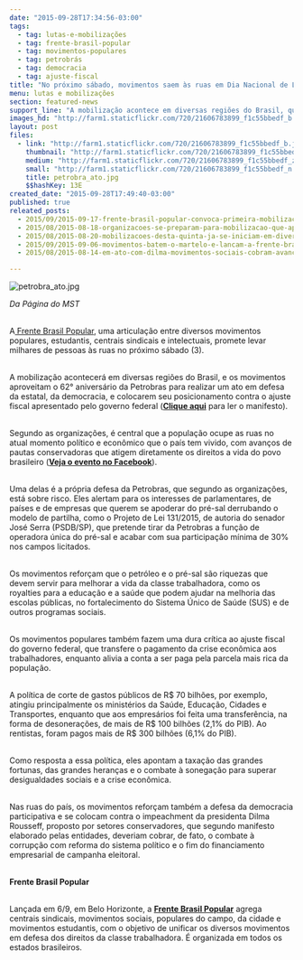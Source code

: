 ```yaml
---
date: "2015-09-28T17:34:56-03:00"
tags:
  - tag: lutas-e-mobilizações
  - tag: frente-brasil-popular
  - tag: movimentos-populares
  - tag: petrobrás
  - tag: democracia
  - tag: ajuste-fiscal
title: "No próximo sábado, movimentos saem às ruas em Dia Nacional de Luta"
menu: lutas e mobilizações
section: featured-news
support_line: "A mobilização acontece em diversas regiões do Brasil, quando milhares saem às ruas em defesa da Petrobras, da democracia e contra o ajuste fiscal."
images_hd: "http://farm1.staticflickr.com/720/21606783899_f1c55bbedf_b.jpg"
layout: post
files:
  - link: "http://farm1.staticflickr.com/720/21606783899_f1c55bbedf_b.jpg"
    thumbnail: "http://farm1.staticflickr.com/720/21606783899_f1c55bbedf_t.jpg"
    medium: "http://farm1.staticflickr.com/720/21606783899_f1c55bbedf_z.jpg"
    small: "http://farm1.staticflickr.com/720/21606783899_f1c55bbedf_n.jpg"
    title: petrobra_ato.jpg
    $$hashKey: 13E
created_date: "2015-09-28T17:49:40-03:00"
published: true
releated_posts:
  - 2015/09/2015-09-17-frente-brasil-popular-convoca-primeira-mobilizacao-no-62-aniversario-da-petrobras.md
  - 2015/08/2015-08-18-organizacoes-se-preparam-para-mobilizacao-que-apontara-saidas-populares-as-crises.md
  - 2015/08/2015-08-20-mobilizacoes-desta-quinta-ja-se-iniciam-em-diversas-cidades-do-pais.md
  - 2015/09/2015-09-06-movimentos-batem-o-martelo-e-lancam-a-frente-brasil-popular.md
  - 2015/08/2015-08-14-em-ato-com-dilma-movimentos-sociais-cobram-avancos-para-a-classe-trabalhadora.md

---
```

<p><img alt="petrobra_ato.jpg" src="http://farm1.staticflickr.com/720/21606783899_f1c55bbedf_b.jpg" /></p>

<p><em>Da P&aacute;gina do MST</em></p>

<p><br />
A<a href="http://www.mst.org.br/2015/09/06/movimentos-batem-o-martelo-e-lancam-a-frente-brasil-popular.html" target="_blank"> Frente Brasil Popular</a>, uma articula&ccedil;&atilde;o entre diversos movimentos populares, estudantis, centrais sindicais e intelectuais, promete levar milhares de pessoas &agrave;s ruas no pr&oacute;ximo s&aacute;bado (3).</p>

<p><br />
A mobiliza&ccedil;&atilde;o acontecer&aacute; em diversas regi&otilde;es do Brasil, e os movimentos aproveitam o 62&deg; anivers&aacute;rio da Petrobras para realizar um ato em defesa da estatal, da democracia, e colocarem seu posicionamento contra&nbsp;o ajuste fiscal apresentado pelo governo federal (<strong><a href="http://www.mst.org.br/2015/09/17/frente-brasil-popular-convoca-primeira-mobilizacao-no-62-aniversario-da-petrobras.html" target="_blank">Clique aqui</a></strong> para ler o manifesto).</p>

<p><br />
Segundo as organiza&ccedil;&otilde;es, &eacute; central que a popula&ccedil;&atilde;o ocupe as ruas no atual momento pol&iacute;tico e econ&ocirc;mico que o pa&iacute;s tem vivido, com avan&ccedil;os de pautas conservadoras que atigem diretamente os direitos a vida do povo brasileiro (<strong><a href="https://goo.gl/xFfyjj" target="_blank">Veja o evento no Facebook</a></strong>).</p>

<p><br />
Uma delas &eacute; a pr&oacute;pria defesa da Petrobras, que segundo as organiza&ccedil;&otilde;es, est&aacute; sobre risco. Eles alertam para os interesses de parlamentares, de pa&iacute;ses e de empresas que querem se apoderar do pr&eacute;-sal derrubando o modelo de partilha, como o Projeto de Lei 131/2015, de autoria do senador Jos&eacute; Serra (PSDB/SP), que pretende tirar da Petrobras a fun&ccedil;&atilde;o de operadora &uacute;nica do pr&eacute;-sal e acabar com sua participa&ccedil;&atilde;o m&iacute;nima de 30% nos campos licitados. &nbsp;</p>

<p><br />
Os movimentos refor&ccedil;am que o petr&oacute;leo e o pr&eacute;-sal s&atilde;o riquezas que devem servir para melhorar a vida da classe trabalhadora, como os royalties para a educa&ccedil;&atilde;o e a sa&uacute;de que podem ajudar na melhoria das escolas p&uacute;blicas, no fortalecimento do Sistema &Uacute;nico de Sa&uacute;de (SUS) e de outros programas sociais.</p>

<p><br />
Os movimentos populares tamb&eacute;m fazem uma dura cr&iacute;tica ao ajuste fiscal do governo federal, que transfere o pagamento da crise econ&ocirc;mica aos trabalhadores, enquanto alivia a conta a ser paga pela parcela mais rica da popula&ccedil;&atilde;o.</p>

<p><br />
A pol&iacute;tica de corte de gastos p&uacute;blicos de R$ 70 bilh&otilde;es, por exemplo, atingiu principalmente os minist&eacute;rios da Sa&uacute;de, Educa&ccedil;&atilde;o, Cidades e Transportes, enquanto que aos empres&aacute;rios foi feita uma transfer&ecirc;ncia, na forma de desonera&ccedil;&otilde;es, de mais de R$ 100 bilh&otilde;es (2,1% do PIB). Ao rentistas, foram pagos mais de R$ 300 bilh&otilde;es (6,1% do PIB).</p>

<p><br />
Como resposta a essa pol&iacute;tica, eles apontam a taxa&ccedil;&atilde;o das grandes fortunas, das grandes heran&ccedil;as e o combate &agrave; sonega&ccedil;&atilde;o para superar desigualdades sociais e a crise econ&ocirc;mica.</p>

<p><br />
Nas ruas do pa&iacute;s, os movimentos refor&ccedil;am tamb&eacute;m a defesa da democracia participativa e se colocam contra o impeachment da presidenta Dilma Rousseff, proposto por setores conservadores, que segundo manifesto elaborado pelas entidades, deveriam cobrar, de fato, o combate &agrave; corrup&ccedil;&atilde;o com reforma do sistema pol&iacute;tico e o fim do financiamento empresarial de campanha eleitoral.</p>

<p><br />
<strong>Frente Brasil Popular</strong></p>

<p><br />
Lan&ccedil;ada em 6/9, em Belo Horizonte, a <strong><a href="http://www.mst.org.br/2015/09/06/movimentos-batem-o-martelo-e-lancam-a-frente-brasil-popular.html">Frente Brasil Popular</a></strong> agrega centrais sindicais, movimentos sociais, populares do campo, da cidade e movimentos estudantis, com o objetivo de unificar os diversos movimentos em defesa dos direitos da classe trabalhadora. &Eacute; organizada em todos os estados brasileiros.</p>
